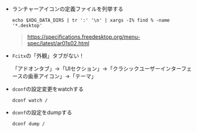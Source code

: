 - ランチャーアイコンの定義ファイルを列挙する

  ```
  echo $XDG_DATA_DIRS | tr ':' '\n' | xargs -I% find % -name '*.desktop'
  ```

  > https://specifications.freedesktop.org/menu-spec/latest/ar01s02.html


- `Fcitx`の「外観」タブがない！

    「アドオンタブ」->「UIセクション」->「クラシックユーザーインターフェースの歯車アイコン」->「テーマ」

- `dconf`の設定変更をwatchする

  ```
  dconf watch /
  ```
  
- `dconf`の設定をdumpする

  ```
  dconf dump /
  ```
